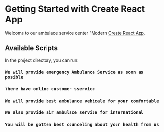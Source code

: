 # Getting Started with Create React App

Welcome to our ambulace service center "Modern  [Create React App](https://github.com/facebook/create-react-app).

## Available Scripts

In the project directory, you can run:

### `We will provide emergency Ambulance Service as soon as posible`

### `There have online customer sservice`

### `We will provide best ambulance vehicale for your comfortable`

### `We also provide air ambulace service for international`

### `You will be gotten best counceling about your health from us`

